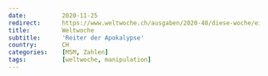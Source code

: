 ```yaml
---
date:          2020-11-25
redirect:      https://www.weltwoche.ch/ausgaben/2020-48/diese-woche/eilmeldung-die-weltwoche-ausgabe-48-2020.html
title:         Weltwoche
subtitle:      'Reiter der Apokalypse'
country:       CH
categories:    [MSM, Zahlen]
tags:          [weltwoche, manipulation]
---
```

